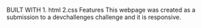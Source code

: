 
BUILT WITH
     1. html
     2.css
Features
  This webpage was created as a submission to a devchallenges challenge and it is responsive. 
